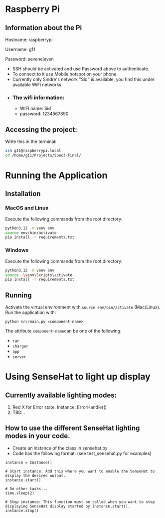 # Raspberry Pi
## Information about the Pi
Hostname: raspberrypi

Username: g11

Password: seveneleven

- SSH should be activated and use Password above to authenticate.
- To connect to it use Mobile hotspot on your phone.
- Currently only Sindre's network "Sid" is available, you find this under available WiFi networks.
- ### The wifi information:
  * WIFI name: Sid
  * password: 1234567890
## Accessing the project:
Write this in the terminal:
```bash
ssh g11@raspberrypi.local
cd /home/g11/Projects/Spec3-Final/
```
  


# Running the Application
## Installation
### MacOS and Linux
Execute the following commands from the root directory:
```bash
python3.12 -m venv env
source env/bin/activate
pip install -r requirements.txt
```
### Windows
Execute the following commands from the root directory:
```bash
python3.12 -m venv env
source .\venv\Scripts\activate
pip install -r requirements.txt
```

## Running
Activate the virtual environment with `source env/bin/activate` (Mac/Linux).
Run the application with:
```
python src/main.py <component-name>
```

The attribute `component-name`can be one of the following:
* `car`
* `charger`
* `app`
* `server`

# Using SenseHat to light up display
## Currently available lighting modes:
1) Red X for Error state. Instance: ErrorHandler()
2) TBD...
## How to use the different SenseHat lighting modes in your code.
* Create an instance of the class in sensehat.py
* Code has the following format: (see test_sensehat.py for examples)
```
instance = Instance()

# Start instance: Add this where you want to enable the SenseHat to display the desired output.
instance.start()

# Do other tasks...
time.sleep(2)

# Stop instance: This function must be called when you want to stop displaying SenseHat display started by instance.start().
instance.stop()

```
